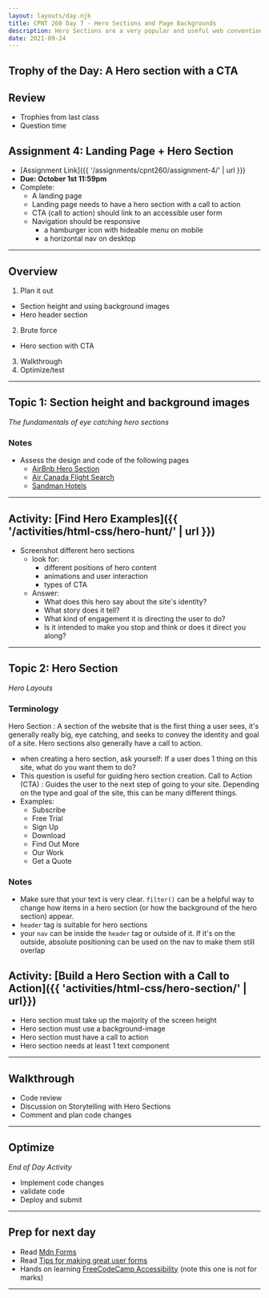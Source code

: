 ```yaml
---
layout: layouts/day.njk
title: CPNT 260 Day 7 - Hero Sections and Page Backgrounds
description: Hero Sections are a very popular and useful web convention that we will be learning how to build today. This will include setting up CTAs(call to action), setting element heights, and how to use background-images
date: 2021-09-24
---
```


## Trophy of the Day: A Hero section with a CTA

## Review

- Trophies from last class
- Question time

## Assignment 4: Landing Page + Hero Section

- [Assignment Link]({{ '/assignments/cpnt260/assignment-4/' | url }})
- **Due: October 1st 11:59pm**
- Complete:
  - A landing page
  - Landing page needs to have a hero section with a call to action
  - CTA (call to action) should link to an accessible user form
  - Navigation should be responsive
    - a hamburger icon with hideable menu on mobile
    - a horizontal nav on desktop

---

## Overview

1. Plan it out

- Section height and using background images
- Hero header section

2. Brute force

- Hero section with CTA

3. Walkthrough
4. Optimize/test

---

## Topic 1: Section height and background images

_The fundamentals of eye catching hero sections_

### Notes

- Assess the design and code of the following pages
  - [AirBnb Hero Section](https://airbnd.ca)
  - [Air Canada Flight Search](https://flightsearchdirect.com)
  - [Sandman Hotels](https://www.sandmanhotels.com/)

---

## Activity: [Find Hero Examples]({{ '/activities/html-css/hero-hunt/' | url }})

- Screenshot different hero sections
  - look for:
    - different positions of hero content
    - animations and user interaction
    - types of CTA
  - Answer:
    - What does this hero say about the site's identity?
    - What story does it tell?
    - What kind of engagement it is directing the user to do?
    - Is it intended to make you stop and think or does it direct you along?

---

## Topic 2: Hero Section

_Hero Layouts_

### Terminology

Hero Section
: A section of the website that is the first thing a user sees, it's generally really big, eye catching, and seeks to convey the identity and goal of a site. Hero sections also generally have a call to action.

- when creating a hero section, ask yourself: If a user does 1 thing on this site, what do you want them to do?
- This question is useful for guiding hero section creation.
  Call to Action (CTA)
  : Guides the user to the next step of going to your site. Depending on the type and goal of the site, this can be many different things.
- Examples:
  - Subscribe
  - Free Trial
  - Sign Up
  - Download
  - Find Out More
  - Our Work
  - Get a Quote

### Notes

- Make sure that your text is very clear. `filter()` can be a helpful way to change how items in a hero section (or how the background of the hero section) appear.
- `header` tag is suitable for hero sections
- your `nav` can be inside the `header` tag or outside of it. If it's on the outside, absolute positioning can be used on the nav to make them still overlap

## Activity: [Build a Hero Section with a Call to Action]({{ 'activities/html-css/hero-section/' | url}})

- Hero section must take up the majority of the screen height
- Hero section must use a background-image
- Hero section must have a call to action
- Hero section needs at least 1 text component

---

## Walkthrough

- Code review
- Discussion on Storytelling with Hero Sections
- Comment and plan code changes

---

## Optimize

_End of Day Activity_

- Implement code changes
- validate code
- Deploy and submit

---

## Prep for next day

- Read [Mdn Forms](https://developer.mozilla.org/en-US/docs/Learn/Forms)
- Read [Tips for making great user forms](https://css-tricks.com/tips-for-creating-great-web-forms/)
- Hands on learning [FreeCodeCamp Accessibility](https://www.freecodecamp.org/learn/responsive-web-design/#applied-visual-design) (note this one is not for marks)

---
